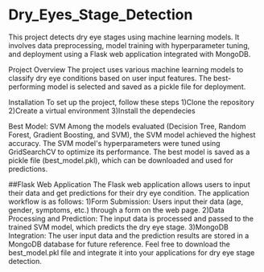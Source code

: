 # Dry_Eyes_Stage_Detection
This project detects dry eye stages using machine learning models. It involves data preprocessing, model training with hyperparameter tuning, and deployment using a Flask web application integrated with MongoDB.

Project Overview The project uses various machine learning models to classify dry eye conditions based on user input features. The best-performing model is selected and saved as a pickle file for deployment.

Installation To set up the project, follow these steps 1)Clone the repository 2)Create a virtual environment 3)Install the dependecies

Best Model: SVM Among the models evaluated (Decision Tree, Random Forest, Gradient Boosting, and SVM), the SVM model achieved the highest accuracy. The SVM model's hyperparameters were tuned using GridSearchCV to optimize its performance. The best model is saved as a pickle file (best_model.pkl), which can be downloaded and used for predictions.

##Flask Web Application The Flask web application allows users to input their data and get predictions for their dry eye condition. The application workflow is as follows: 1)Form Submission: Users input their data (age, gender, symptoms, etc.) through a form on the web page. 2)Data Processing and Prediction: The input data is processed and passed to the trained SVM model, which predicts the dry eye stage. 3)MongoDB Integration: The user input data and the prediction results are stored in a MongoDB database for future reference. Feel free to download the best_model.pkl file and integrate it into your applications for dry eye stage detection.

